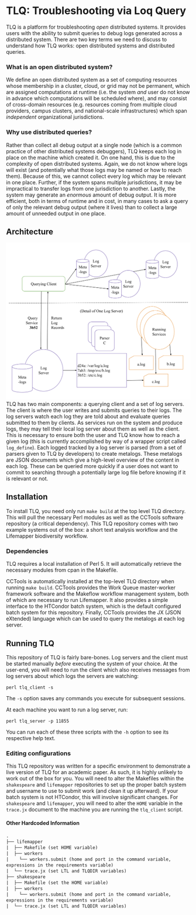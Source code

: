 # TLQ: Troubleshooting via Loq Query
TLQ is a platform for troubleshooting _open_ distributed systems. It provides users with the ability to submit queries to debug logs generated across a distributed system. There are two key terms we need to discuss to understand how TLQ works: open distributed systems and distributed queries.

### What is an open distributed system?
We define an open distributed system as a set of computing resources whose membership in a cluster, cloud, or grid may not be permanent, which are assigned computations at runtime (i.e. the system _and_ user do not know in advance which computations will be scheduled where), and may consist of cross-domain resources (e.g. resources coming from multiple cloud providers, campus clusters, and national-scale infrastructures) which span _independent_ organizational jurisdictions.

### Why use distributed queries?
Rather than collect all debug output at a single node (which is a common practice of other distributed systems debuggers), TLQ keeps each log in place on the machine which created it. On one hand, this is due to the complexity of open distributed systems. Again, we do not know where logs will exist (and potentially what those logs may be named or how to reach them). Because of this, we cannot collect every log which may be relevant in one place. Further, if the system spans multiple jurisdictions, it may be impractical to transfer logs from one jurisdiction to another. Lastly, the system may generate an _enormous_ amount of debug output. It is more efficient, both in terms of runtime and in cost, in many cases to ask a query of only the relevant debug output (where it lives) than to collect a large amount of unneeded output in one place.

## Architecture
![Alt text](system_architecture.png "TLQ System Architecture")
TLQ has two main components: a querying client and a set of log servers. The client is where the user writes and submits queries to their logs. The log servers watch each log they are told about and evaluate queries submitted to them by clients. As services run on the system and produce logs, they may tell their local log server about them as well as the client. This is necessary to ensure both the user and TLQ know how to reach a given log (this is currently accomplished by way of a wrapper script called `log_define`). Each logged tracked by a log server is parsed (from a set of parsers given to TLQ by developers) to create metalogs. These metalogs are JSON documents which give a high-level overview of the content in each log. These can be queried more quickly if a user does not want to commit to searching through a potentially large log file before knowing if it is relevant or not.

## Installation
To install TLQ, you need only run `make build` at the top level TLQ directory. This will pull the necessary Perl modules as well as the CCTools software repository (a critical dependency). This TLQ repository comes with two example systems out of the box: a short text analysis workflow and the Lifemapper biodiversity workflow.

### Dependencies
TLQ requires a local installation of Perl 5. It will automatically retrieve the necessary modules from cpan in the Makefile.

CCTools is automatically installed at the top-level TLQ directory when running `make build`. CCTools provides the Work Queue master-worker framework software and the Makeflow workflow management system, both of which are necessary to run Lifemapper. It also provides a simple interface to the HTCondor batch system, which is the default configured batch system for this repository. Finally, CCTools provides the JX (JSON eXtended) language which can be used to query the metalogs at each log server.

## Running TLQ
This repository of TLQ is fairly bare-bones. Log servers and the client must be started manually _before_ executing the system of your choice. At the user-end, you will need to run the client which also receives messages from log servers about which logs the servers are watching:
```
perl tlq_client -s
```

The `-s` option saves any commands you execute for subsequent sessions.

At each machine you want to run a log server, run:
```
perl tlq_server -p 11855
```

You can run each of these three scripts with the `-h` option to see its respective help text.

### Editing configurations
This TLQ repository was written for a specific environment to demonstrate a live version of TLQ for an academic paper. As such, it is highly unlikely to work out of the box for you. You will need to alter the Makefiles within the `shakespeare` and `lifemapper` repositories to set up the proper batch system and username to use to submit work (and clean it up afterward). If your batch system is not HTCondor, this will involve significant changes. For `shakespeare` and `lifemapper`, you will need to alter the `HOME` variable in the `trace.jx` document to the machine you are running the `tlq_client` script.

#### Other Hardcoded Information
```
.
├── lifemapper
|  ├── Makefile (set HOME variable)
|  ├── workers
|    └── workers.submit (home and port in the command variable, expressions in the requirements variable)
|  └── trace.jx (set LTL and TLQDIR variables)
├── shakespeare
|  ├── Makefile (set the HOME variable)
|  ├── workers
|    └── workers.submit (home and port in the command variable, expressions in the requirements variable)
|  └── trace.jx (set LTL and TLQDIR variables)
```

